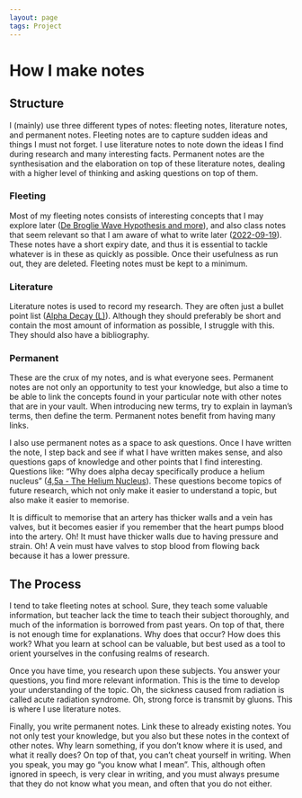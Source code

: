 ```yaml
---
layout: page
tags: Project 
---
```


# How I make notes

## Structure

I (mainly) use three different types of notes: fleeting notes, literature notes, and permanent notes. Fleeting notes are to capture sudden ideas and things I must not forget. I use literature notes to note down the ideas I find during research and many interesting facts. Permanent notes are the synthesisation and the elaboration on top of these literature notes, dealing with a higher level of thinking and asking questions on top of them.

### Fleeting

Most of my fleeting notes consists of interesting concepts that I may explore later ([De Broglie Wave Hypothesis and more](../1%20Fleeting%20Notes/De%20Broglie%20Wave%20Hypothesis%20and%20more)), and also class notes that seem relevant so that I am aware of what to write later ([2022-09-19](../1%20Fleeting%20Notes/2022-09-19)). These notes have a short expiry date, and thus it is essential to tackle whatever is in these as quickly as possible. Once their usefulness as run out, they are deleted. Fleeting notes must be kept to a minimum.

### Literature

Literature notes is used to record my research. They are often just a bullet point list ([Alpha Decay (L)](Alpha%20Decay%20(L).md)). Although they should preferably be short and contain the most amount of information as possible, I struggle with this. They should also have a bibliography.

### Permanent

These are the crux of my notes, and is what everyone sees. Permanent notes are not only an opportunity to test your knowledge, but also a time to be able to link the concepts found in your particular note with other notes that are in your vault. When introducing new terms, try to explain in layman’s terms, then define the term. Permanent notes benefit from having many links.

I also use permanent notes as a space to ask questions. Once I have written the note, I step back and see if what I have written makes sense, and also questions gaps of knowledge and other points that I find interesting. Questions like: “Why does alpha decay specifically produce a helium nucleus” ([4,5a - The Helium Nucleus](4,5a%20-%20The%20Helium%20Nucleus.md)). These questions become topics of future research, which not only make it easier to understand a topic, but also make it easier to memorise.

It is difficult to memorise that an artery has thicker walls and a vein has valves, but it becomes easier if you remember that the heart pumps blood into the artery. Oh! It must have thicker walls due to having pressure and strain. Oh! A vein must have valves to stop blood from flowing back because it has a lower pressure.

## The Process

I tend to take fleeting notes at school. Sure, they teach some valuable information, but teacher lack the time to teach their subject thoroughly, and much of the information is borrowed from past years. On top of that, there is not enough time for explanations. Why does that occur? How does this work? What you learn at school can be valuable, but best used as a tool to orient yourselves in the confusing realms of research.

Once you have time, you research upon these subjects. You answer your questions, you find more relevant information. This is the time to develop your understanding of the topic. Oh, the sickness caused from radiation is called acute radiation syndrome. Oh, strong force is transmit by gluons. This is where I use literature notes.

Finally, you write permanent notes. Link these to already existing notes. You not only test your knowledge, but you also but these notes in the context of other notes. Why learn something, if you don’t know where it is used, and what it really does? On top of that, you can’t cheat yourself in writing. When you speak, you may go “you know what I mean”. This, although often ignored in speech, is very clear in writing, and you must always presume that they do not know what you mean, and often that you do not either.